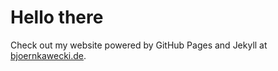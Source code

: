# Hello there

Check out my website powered by GitHub Pages and Jekyll at <a target="_blank" rel="noopener noreferrer" href="https://bjoernkawecki.de">bjoernkawecki.de</a>.


